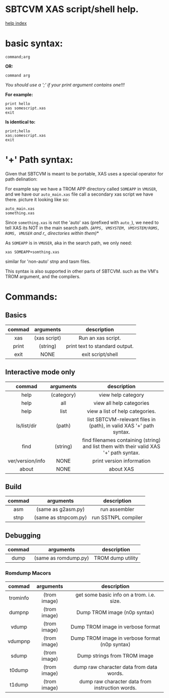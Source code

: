 # SBTCVM XAS script/shell help.
[help index](index.md)


# basic syntax:
`command;arg`


**OR:**

`command arg`

_You should use a ';' if your print argument contains one!!!_

**For example:**

```
print hello
xas somescript.xas
exit
```

**Is identical to:**

```
print;hello
xas;somescript.xas
exit
```

# '+' Path syntax:
Given that SBTCVM is meant to be portable, XAS uses a special operator for path delination:

For example say we have a TROM APP directory called `SOMEAPP` in `VMUSER`, and we have our
`auto_main.xas` file call a secondary xas script we have there. picture it looking like so:

```
auto_main.xas
something.xas
```

Since `something.xas` is not the 'auto' xas (prefixed with `auto_`), we need to
tell XAS its NOT in the main search path. **(`APPS, VMSYSTEM, VMSYSTEM/ROMS, ROMS, VMUSER` and r_* directories within them)**

As `SOMEAPP` is in `VMUSER`, aka in the search path, we only need:

```
xas SOMEAPP+somthing.xas
```

similar for 'non-auto' stnp and tasm files.

This syntax is also supported in other parts of SBTCVM. such as the VM's TROM argument, and the compilers.

# Commands:

## Basics

commad | arguments | description
:----------:|:--------------:|:-----------:|
xas|(xas script)|Run an xas script.
print|(string)|print text to standard output.
exit|NONE|exit script/shell


## Interactive mode only

commad | arguments | description
:----------:|:--------------:|:-----------:|
help|(category)|view help category
help|all|view all help categories
help|list|view a list of help categories.
ls/list/dir|(path)|list SBTCVM-relevant files in (path), in valid XAS '+' path syntax.
find|(string)|find filenames containing (string) and list them with their valid XAS '+' path syntax.
ver/version/info|NONE|print version information
about|NONE|about XAS

## Build


commad | arguments | description
:----------:|:--------------:|:-----------:|
asm| (same as g2asm.py) | run assembler
stnp| (same as stnpcom.py) | run SSTNPL compiler

## Debugging

commad | arguments | description
:----------:|:--------------:|:-----------:|
dump|(same as romdump.py)|TROM dump utility

### Romdump Macors
commad | arguments | description
:----------:|:--------------:|:-----------:|
trominfo|(trom image)|get some basic info on a trom. i.e. size.
dumpnp|(trom image)| Dump TROM image (n0p syntax)
vdump|(trom image)| Dump  TROM image in verbose format
vdumpnp|(trom image)| Dump  TROM image in verbose format (n0p syntax)
sdump|(trom image)| Dump strings from TROM image
t0dump|(trom image)| dump raw character data from data words.
t1dump|(trom image)| dump raw character data from instruction words.





